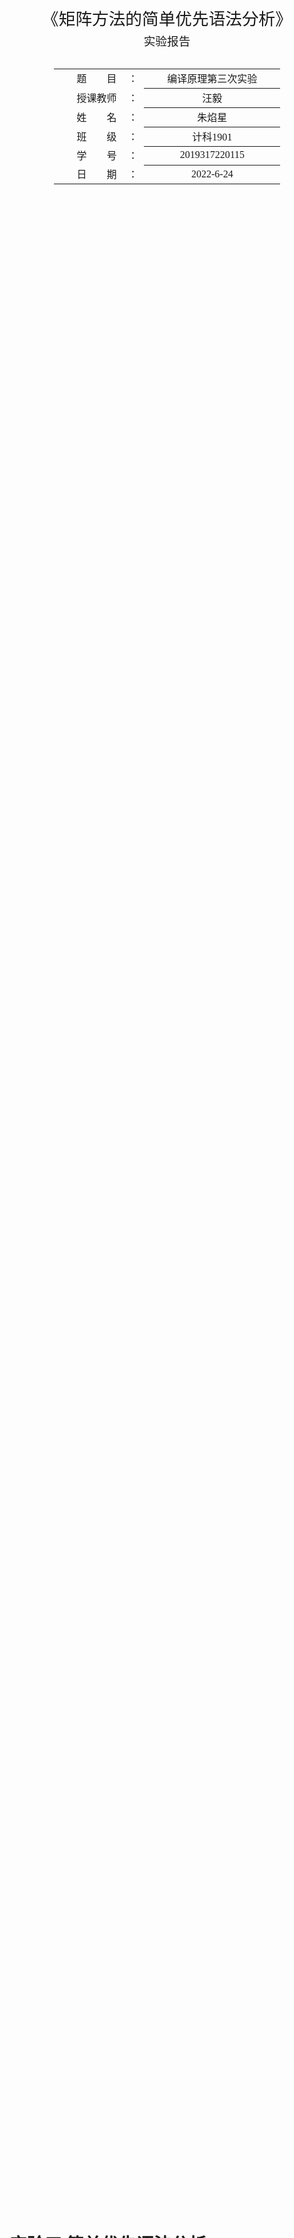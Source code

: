 <div class="cover" style="page-break-after:always;font-family:方正公文仿宋;width:100%;height:100%;border:none;margin: 0 auto;text-align:center;">
    <div style="width:60%;margin: 0 auto;height:0;padding-bottom:10%;">
        </br>
        <img src="https://s1.vika.cn/space/2022/06/11/f9da4f7f70174c899c960d7644cdaf76" alt="校名" style="width:100%;"/>
    </div>
    </br></br></br></br></br>
    <div style="width:60%;margin: 0 auto;height:0;padding-bottom:40%;">
        <img src="https://s1.vika.cn/space/2022/06/11/03e97917bb634f1b9468b3a4b9e2c5a7" alt="校徽" style="width:80%;"/>
	</div>
		</br></br></br>
    <span style="font-family:华文黑体Bold;text-align:center;font-size:20pt;margin: 10pt auto;line-height:30pt;">《矩阵方法的简单优先语法分析》</span>
    <p style="text-align:center;font-size:14pt;margin: 0 auto">实验报告 </p>
    </br>
    </br>
    <table style="border:none;text-align:center;width:72%;font-family:仿宋;font-size:14px; margin: 0 auto;">
    <tbody style="font-family:方正公文仿宋;font-size:12pt;">
    	<tr style="font-weight:normal;"> 
    		<td style="width:20%;text-align:right;">题　　目</td>
    		<td style="width:2%">：</td> 
    		<td style="width:40%;font-weight:normal;border-bottom: 1px solid;text-align:center;font-family:华文仿宋">编译原理第三次实验</td>     </tr>
    	<tr style="font-weight:normal;"> 
    		<td style="width:20%;text-align:right;">授课教师</td>
    		<td style="width:2%">：</td> 
    		<td style="width:40%;font-weight:normal;border-bottom: 1px solid;text-align:center;font-family:华文仿宋">汪毅</td>     </tr>
    	<tr style="font-weight:normal;"> 
    		<td style="width:20%;text-align:right;">姓　　名</td>
    		<td style="width:2%">：</td> 
    		<td style="width:40%;font-weight:normal;border-bottom: 1px solid;text-align:center;font-family:华文仿宋"> 朱焰星</td>     </tr>
        <tr style="font-weight:normal;"> 
    		<td style="width:20%;text-align:right;">班　　级</td>
    		<td style="width:2%">：</td> 
    		<td style="width:40%;font-weight:normal;border-bottom: 1px solid;text-align:center;font-family:华文仿宋"> 计科1901</td>     </tr>
    	<tr style="font-weight:normal;"> 
    		<td style="width:20%;text-align:right;">学　　号</td>
    		<td style="width:2%">：</td> 
    		<td style="width:40%;font-weight:normal;border-bottom: 1px solid;text-align:center;font-family:华文仿宋">2019317220115 </td>     </tr>
    	<tr style="font-weight:normal;"> 
    		<td style="width:20%;text-align:right;">日　　期</td>
    		<td style="width:2%">：</td> 
    		<td style="width:40%;font-weight:normal;border-bottom: 1px solid;text-align:center;font-family:华文仿宋">2022-6-24</td>     </tr>
    </tbody>              
    </table>
</div>



<!-- 注释语句：导出PDF时会在这里分页 -->

# 实验三 简单优先语法分析

## 实验目的

运用简单优先语法分析的基本原理实现对于句子的语法分析

## 实验要求

1、文法及待分析符号串由用户输入

2、数据结构可仿照实验二，自行设计

## 实验内容

1、任意输入一个文法，判断它是否为简单优先文法

2、如果是，请构造该文法对应的简单优先分析表

3、输入一个字符串，判断它是否为该文法的一个句子。

## 实验过程

### 输入输出

输入：一个文法的所有表达式的文件，一个字符串

输出：该文法的First关系矩阵、Last关系矩阵，字符串是否属于该文法的一个句子

### 数据结构

1. `pair<string, vector<string>> exps[N];`

存储文法的表达式

2. `int _eq[N][N], _last[N][N], _first[N][N];`

存储几种关系的矩阵

3. `map<string, map<string, int>> eq_, last_, first_;`

根据编号，找到对应的终结符或者非终结符符号

### 实现思路

与正常的简单优先分析思路相同：

1. 构造优先关系表
2. 根据优先关系表进行分析

但是不同之处再有构造优先关系表时，不使用LastVT和FirstVT的两个集合构建，而是利用矩阵方法实现优先关系。

#### 优先关系表

- $a \doteq b$：对形如 P -> …ab… 或 P -> …aQb… 的产生式
- $a \lessdot b$：对形如 P -> …aP…，有 $b \in Firstvt(P)$
- $a \gtrdot b$：对形如 P -> …Pa…，有 $a \in Lastvt(P)$

FirstVT：第一个终结符

LastVT：最后一个终结符

#### 构造优先关系表的算法

根据表达式：

1. 先找出所有 $a\doteq b$ 的终结符对。
2. 构造Fitstvt和Lastvt集合
   1. 若有产生式 P -> a… 或 P -> Qa…，则 $a \in Firstvt(P)$
   2. 若 $a \in Firstvt(Q)$, 且有产生式 P -> Q… 则 $a \in Firstvt(P)$
   3. 若有产生式 p -> …a 或 P -> …aQ，则$a \in Lastvt(P)$
   4. 若 $a \in Lastvt(Q)$, 且有产生式 P -> …Q 则 $a \in Lastvt(P)$
3. 检查每个产生式的候选关系确定满足 $\lessdot$ 和 $\gtrdot$ 的所有终结符对（已知永远小于未知）

#### 矩阵方法构建优先关系表

定义两种关系：First关系以及Last关系

1. A First B

$A \rightarrow Ba$, $A \in V_N$, $B \in V$,  则称 First = {<A,B>}

2. A Last B

$A \rightarrow \alpha B$, $A \in V_N$, $B \in V$,  则称 Last = {<A,B>}

分别对这两种偏序关系做正闭包，得到First+和Last+的关系。求闭包的算法使用`Warshall`算法

而对于两种优先关系来说，按以下方法计算：

- $\lessdot$ : $\doteq\ First^+$
- $\gtrdot$ : $(Last^+)^T\ \doteq\ First^*$

### 实验结果

输入：一个语法规则
<img src="https://s1.vika.cn/space/2022/06/25/7b3d9e52fa2b4722bbbd0878e78ceca1" alt="image-20220625074343520" style="zoom:50%;" />

输出：矩阵关系
<img src="https://s1.vika.cn/space/2022/06/25/fba8397e70654f97ab34b9d6fc6b6c12" alt="image-20220625074424178" style="zoom:50%;" />

输出：优先关系表
<img src="https://s1.vika.cn/space/2022/06/25/e2b928cab8654ac8b07d19c004564b22" alt="image-20220625075926211" style="zoom:50%;" />

输出：分析一个字符串是否属于该文法的句子
<img src="https://s1.vika.cn/space/2022/06/25/71b9cf030c41455c8f918eceb5744677" alt="image-20220625092502545" style="zoom:70%;" />

## 实验总结

本次实验是简单优先语法分析，属于自底向上的优先语法分析。但是和理论课上讲解的理论不同，在实验课上老师新讲了一种方法，是利用矩阵的方法实现优先关系表的构造。没有用到各种规则去构建，用矩阵的方法显得更加简单，不过也需要严谨的数学知识支持，经过多步证明之后才能实现。